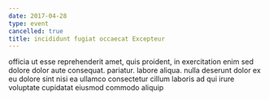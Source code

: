 ```yaml
---
date: 2017-04-28
type: event
cancelled: true
title: incididunt fugiat occaecat Excepteur
---
```

officia ut esse reprehenderit amet, quis proident, in exercitation enim sed dolore dolor aute consequat. pariatur. labore aliqua. nulla deserunt dolor ex eu dolore sint nisi ea ullamco consectetur cillum laboris ad qui irure voluptate cupidatat eiusmod commodo aliquip